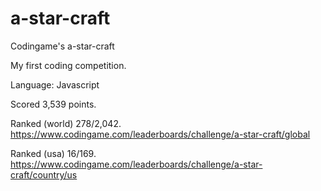 # a-star-craft
Codingame's a-star-craft


My first coding competition. 

Language: Javascript

Scored 3,539 points.

Ranked (world) 278/2,042. https://www.codingame.com/leaderboards/challenge/a-star-craft/global

Ranked (usa) 16/169. https://www.codingame.com/leaderboards/challenge/a-star-craft/country/us
